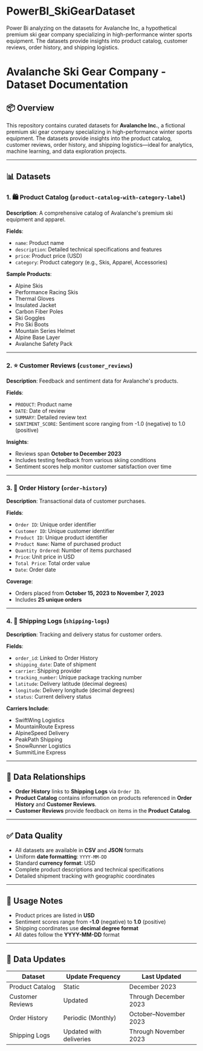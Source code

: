 # PowerBI_SkiGearDataset
Power Bi analyzing on the datasets for Avalanche Inc, a hypothetical premium ski gear company specializing in high-performance winter sports equipment. The datasets provide insights into product catalog, customer reviews, order history, and shipping logistics.

# Avalanche Ski Gear Company - Dataset Documentation

## 📦 Overview
This repository contains curated datasets for **Avalanche Inc.**, a fictional premium ski gear company specializing in high-performance winter sports equipment. The datasets provide insights into the product catalog, customer reviews, order history, and shipping logistics—ideal for analytics, machine learning, and data exploration projects.

---

## 📊 Datasets

### 1. 🛍 Product Catalog (`product-catalog-with-category-label`)
**Description**: A comprehensive catalog of Avalanche's premium ski equipment and apparel.

**Fields**:
- `name`: Product name  
- `description`: Detailed technical specifications and features  
- `price`: Product price (USD)  
- `category`: Product category (e.g., Skis, Apparel, Accessories)  

**Sample Products**:
- Alpine Skis  
- Performance Racing Skis  
- Thermal Gloves  
- Insulated Jacket  
- Carbon Fiber Poles  
- Ski Goggles  
- Pro Ski Boots  
- Mountain Series Helmet  
- Alpine Base Layer  
- Avalanche Safety Pack  

---

### 2. ⭐ Customer Reviews (`customer_reviews`)
**Description**: Feedback and sentiment data for Avalanche's products.

**Fields**:
- `PRODUCT`: Product name  
- `DATE`: Date of review  
- `SUMMARY`: Detailed review text  
- `SENTIMENT_SCORE`: Sentiment score ranging from -1.0 (negative) to 1.0 (positive)  

**Insights**:
- Reviews span **October to December 2023**  
- Includes testing feedback from various skiing conditions  
- Sentiment scores help monitor customer satisfaction over time  

---

### 3. 🧾 Order History (`order-history`)
**Description**: Transactional data of customer purchases.

**Fields**:
- `Order ID`: Unique order identifier  
- `Customer ID`: Unique customer identifier  
- `Product ID`: Unique product identifier  
- `Product Name`: Name of purchased product  
- `Quantity Ordered`: Number of items purchased  
- `Price`: Unit price in USD  
- `Total Price`: Total order value  
- `Date`: Order date  

**Coverage**:
- Orders placed from **October 15, 2023 to November 7, 2023**  
- Includes **25 unique orders**

---

### 4. 🚚 Shipping Logs (`shipping-logs`)
**Description**: Tracking and delivery status for customer orders.

**Fields**:
- `order_id`: Linked to Order History  
- `shipping_date`: Date of shipment  
- `carrier`: Shipping provider  
- `tracking_number`: Unique package tracking number  
- `latitude`: Delivery latitude (decimal degrees)  
- `longitude`: Delivery longitude (decimal degrees)  
- `status`: Current delivery status  

**Carriers Include**:
- SwiftWing Logistics  
- MountainRoute Express  
- AlpineSpeed Delivery  
- PeakPath Shipping  
- SnowRunner Logistics  
- SummitLine Express  

---

## 🔗 Data Relationships

- **Order History** links to **Shipping Logs** via `Order ID`.
- **Product Catalog** contains information on products referenced in **Order History** and **Customer Reviews**.
- **Customer Reviews** provide feedback on items in the **Product Catalog**.

---

## ✅ Data Quality

- All datasets are available in **CSV** and **JSON** formats  
- Uniform **date formatting**: `YYYY-MM-DD`  
- Standard **currency format**: USD  
- Complete product descriptions and technical specifications  
- Detailed shipment tracking with geographic coordinates  

---

## 📌 Usage Notes

- Product prices are listed in **USD**  
- Sentiment scores range from **-1.0** (negative) to **1.0** (positive)  
- Shipping coordinates use **decimal degree format**  
- All dates follow the **YYYY-MM-DD** format  

---

## 🔄 Data Updates

| Dataset          | Update Frequency         | Last Updated         |
|------------------|--------------------------|----------------------|
| Product Catalog  | Static                   | December 2023        |
| Customer Reviews | Updated                  | Through December 2023|
| Order History    | Periodic (Monthly)       | October–November 2023|
| Shipping Logs    | Updated with deliveries  | Through November 2023|
